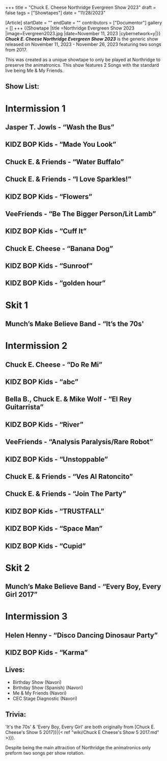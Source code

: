 +++
title = "Chuck E. Cheese Northridge Evergreen Show 2023"
draft = false
tags = ["Showtapes"]
date = "11/28/2023"

[Article]
startDate = ""
endDate = ""
contributors = ["Documentor"]
gallery = []
+++
{{Showtape
|title =Northridge Evergreen Show 2023
|image=Evergreen2023.jpg
|date=November 11, 2023
|cybernetwork=y|}}
<b><i> Chuck E. Cheese Northridge Evergreen Show 2023</b></i> is the generic show released on November 11, 2023 - November 26, 2023 featuring two songs from 2017.

This was created as a unique showtape to only be played at Northridge to preserve the animatronics. This show features 2 Songs with the standard live being Me & My Friends.
<h2>Show List:</h2>

# <b>Intermission 1</b>
## Jasper T. Jowls - “Wash the Bus”
## KIDZ BOP Kids - “Made You Look”
## Chuck E. & Friends - “Water Buffalo”
## Chuck E. & Friends - “I Love Sparkles!”
## KIDZ BOP Kids - “Flowers”
## VeeFriends - “Be The Bigger Person/Lit Lamb”
## KIDZ BOP Kids - “Cuff It”
## Chuck E. Cheese - “Banana Dog”
## KIDZ BOP Kids - “Sunroof”
## KIDZ BOP Kids - “golden hour”
# <b>Skit 1</b>
## Munch’s Make Believe Band - “It’s the 70s'
# <b>Intermission 2</b>
## Chuck E. Cheese - “Do Re Mi”
## KIDZ BOP Kids - “abc”
## Bella B., Chuck E. & Mike Wolf - “El Rey Guitarrista”
## KIDZ BOP Kids - “River”
## VeeFriends - “Analysis Paralysis/Rare Robot”
## KIDZ BOP Kids - “Unstoppable”
## Chuck E. & Friends - “Ves Al Ratoncito”
## Chuck E. & Friends - “Join The Party”
## KIDZ BOP Kids - “TRUSTFALL”
## KIDZ BOP Kids - “Space Man”
## KIDZ BOP Kids - “Cupid”
# <b>Skit 2</b>
## Munch’s Make Believe Band - “Every Boy, Every Girl 2017”
# <b>Intermission 3</b> 
## Helen Henny - “Disco Dancing Dinosaur Party”
## KIDZ BOP Kids - “Karma”

<h2> Lives: </h2>

* Birthday Show (Navori)
* Birthday Show (Spanish) (Navori)
* Me & My Friends (Navori)
* CEC Stage Diagnostic (Navori)

<h2> Trivia: </h2>
'It's the 70s' & 'Every Boy, Every Girl' are both originally from [Chuck E. Cheese's Show 5 2017]({{< ref "wiki/Chuck E Cheese's Show 5 2017.md" >}}). 

Despite being the main attraction of Northridge the animatronics only preform two songs per show rotation.